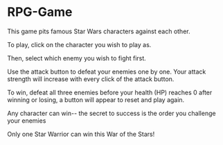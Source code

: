 # RPG-Game

This game pits famous Star Wars characters against each other.

To play, click on the character you wish to play as. 

Then, select which enemy you wish to fight first.

Use the attack button to defeat your enemies one by one. 
Your attack strength will increase with every click of the attack button.

To win, defeat all three enemies before your health (HP) reaches 0
after winning or losing, a button will appear to reset and play again.

Any character can win-- the secret to success is the order you challenge your enemies

Only one Star Warrior can win this War of the Stars!
